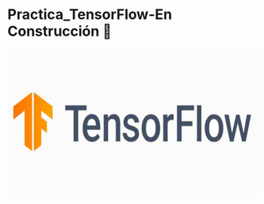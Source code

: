 # Practica_TensorFlow-En Construcción :construction:

<p align="center">
<img src="images/tensorflow.png"  height=300>
</p>

